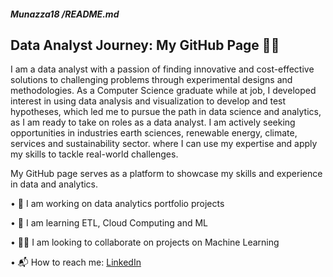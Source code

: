 ##### Munazza18 /README.md

## Data Analyst Journey: My GitHub Page 👩‍💻
I am a data analyst with a passion of finding innovative and cost-effective solutions to challenging problems through experimental designs and methodologies. 
As a Computer Science graduate while at job, I developed interest in using data analysis and visualization to develop and test hypotheses, which led me to pursue the path in data science and analytics, as I am ready to take on roles as a data analyst. I am actively seeking opportunities in industries earth sciences, renewable energy, climate, services and sustainability sector. where I can use my expertise and apply my skills to tackle real-world challenges. 

My GitHub page serves as a platform to showcase my skills and experience in data and analytics. 

•	🔭 I am working on data analytics portfolio projects

•	🌱 I am learning ETL, Cloud Computing and ML

•	👩‍💻 I am looking to collaborate on projects on Machine Learning

•	📬 How to reach me: [LinkedIn](https://www.linkedin.com/in/munazzarasheed/)

